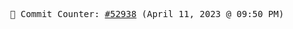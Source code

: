 <p align="center">
    <samp>
        📮 Commit Counter: <a href="https://github.com/Javascript-void0/Javascript-void0/commits/main">#52938</a> (April 11, 2023 @ 09:50 PM)
    </samp>
</p>